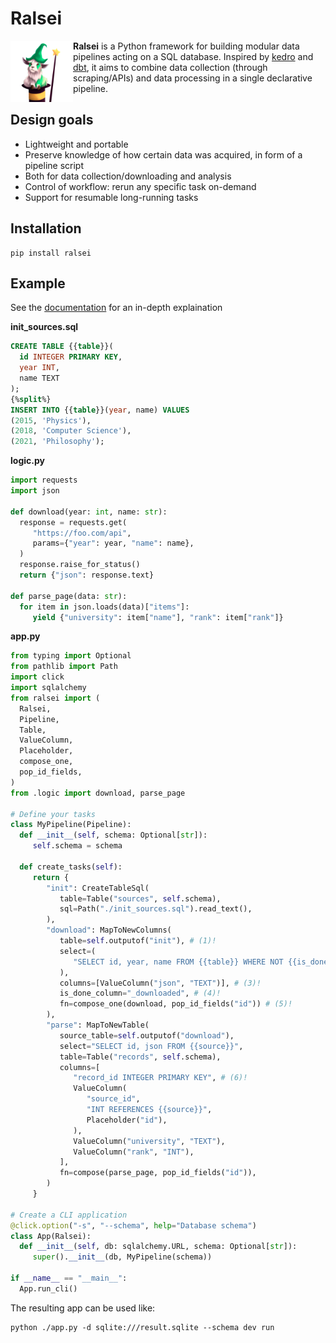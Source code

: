 # Ralsei

<img src="https://raw.githubusercontent.com/snorkysnark/ralsei-py/main/docs/_static/logo.png" align="left" width="100">

**Ralsei** is a Python framework for building modular data pipelines acting on a SQL database.
Inspired by [kedro](https://kedro.org/) and [dbt](https://www.getdbt.com/), it aims to
combine data collection (through scraping/APIs) and data processing in a single declarative pipeline.

## Design goals

- Lightweight and portable
- Preserve knowledge of how certain data was acquired, in form of a pipeline script
- Both for data collection/downloading and analysis
- Control of workflow: rerun any specific task on-demand
- Support for resumable long-running tasks

## Installation

```
pip install ralsei
```

## Example

See the [documentation](https://snorkysnark.github.io/ralsei-py/) for an in-depth explaination

**init_sources.sql**
```sql
CREATE TABLE {{table}}(
  id INTEGER PRIMARY KEY,
  year INT,
  name TEXT
);
{%split%}
INSERT INTO {{table}}(year, name) VALUES
(2015, 'Physics'),
(2018, 'Computer Science'),
(2021, 'Philosophy');
```

**logic.py**
```py
import requests
import json

def download(year: int, name: str):
  response = requests.get(
     "https://foo.com/api",
     params={"year": year, "name": name},
  )
  response.raise_for_status()
  return {"json": response.text}

def parse_page(data: str):
  for item in json.loads(data)["items"]:
     yield {"university": item["name"], "rank": item["rank"]}
```

**app.py**
```py
from typing import Optional
from pathlib import Path
import click
import sqlalchemy
from ralsei import (
  Ralsei,
  Pipeline,
  Table,
  ValueColumn,
  Placeholder,
  compose_one,
  pop_id_fields,
)
from .logic import download, parse_page

# Define your tasks
class MyPipeline(Pipeline):
  def __init__(self, schema: Optional[str]):
     self.schema = schema

  def create_tasks(self):
     return {
        "init": CreateTableSql(
           table=Table("sources", self.schema),
           sql=Path("./init_sources.sql").read_text(),
        ),
        "download": MapToNewColumns(
           table=self.outputof("init"), # (1)!
           select=(
              "SELECT id, year, name FROM {{table}} WHERE NOT {{is_done}}" # (2)!
           ),
           columns=[ValueColumn("json", "TEXT")], # (3)!
           is_done_column="_downloaded", # (4)!
           fn=compose_one(download, pop_id_fields("id")) # (5)!
        ),
        "parse": MapToNewTable(
           source_table=self.outputof("download"),
           select="SELECT id, json FROM {{source}}",
           table=Table("records", self.schema),
           columns=[
              "record_id INTEGER PRIMARY KEY", # (6)!
              ValueColumn(
                 "source_id",
                 "INT REFERENCES {{source}}",
                 Placeholder("id"),
              ),
              ValueColumn("university", "TEXT"),
              ValueColumn("rank", "INT"),
           ],
           fn=compose(parse_page, pop_id_fields("id")),
        )
     }

# Create a CLI application
@click.option("-s", "--schema", help="Database schema")
class App(Ralsei):
  def __init__(self, db: sqlalchemy.URL, schema: Optional[str]):
     super().__init__(db, MyPipeline(schema))

if __name__ == "__main__":
  App.run_cli()
```

The resulting app can be used like:
```
python ./app.py -d sqlite:///result.sqlite --schema dev run
```
